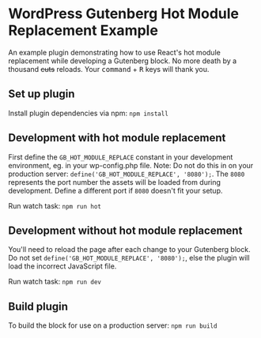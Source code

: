# WordPress Gutenberg Hot Module Replacement Example

An example plugin demonstrating how to use React's hot module replacement while developing a Gutenberg block. No more death by a thousand ~~cuts~~ reloads. Your <kbd>command</kbd> + <kbd>R</kbd> keys will thank you.

## Set up plugin

Install plugin dependencies via npm: `npm install`

## Development with hot module replacement

First define the `GB_HOT_MODULE_REPLACE` constant in your development environment, eg. in your wp-config.php file. Note: Do not do this in on your production server: `define('GB_HOT_MODULE_REPLACE', '8080');`. The `8080` represents the port number the assets will be loaded from during development. Define a different port if `8080` doesn't fit your setup.

Run watch task: `npm run hot`

## Development without hot module replacement

You'll need to reload the page after each change to your Gutenberg block. Do not set `define('GB_HOT_MODULE_REPLACE', '8080');`, else the plugin will load the incorrect JavaScript file.

Run watch task: `npm run dev`


## Build plugin

To build the block for use on a production server: `npm run build`
